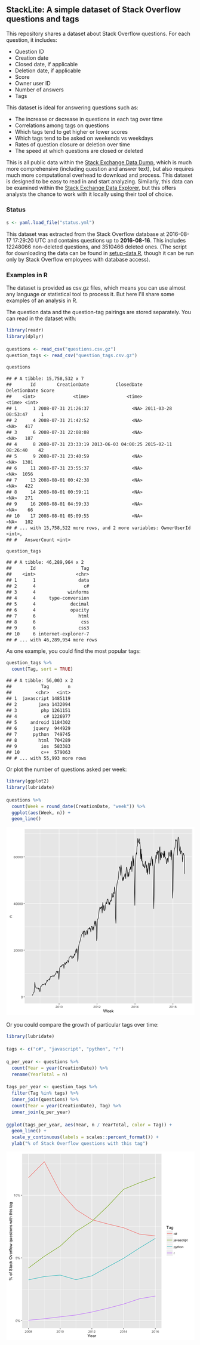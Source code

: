 



## StackLite: A simple dataset of Stack Overflow questions and tags

This repository shares a dataset about Stack Overflow questions. For each question, it includes:

* Question ID
* Creation date
* Closed date, if applicable
* Deletion date, if applicable
* Score
* Owner user ID
* Number of answers
* Tags

This dataset is ideal for answering questions such as:

* The increase or decrease in questions in each tag over time
* Correlations among tags on questions
* Which tags tend to get higher or lower scores
* Which tags tend to be asked on weekends vs weekdays
* Rates of question closure or deletion over time
* The speed at which questions are closed or deleted

This is all public data within the [Stack Exchange Data Dump](https://archive.org/details/stackexchange), which is much more comprehensive (including question and answer text), but also requires much more computational overhead to download and process. This dataset is designed to be easy to read in and start analyzing. Similarly, this data can be examined within the [Stack Exchange Data Explorer](https://data.stackexchange.com/), but this offers analysts the chance to work with it locally using their tool of choice.

### Status




```r
s <- yaml.load_file("status.yml")
```

This dataset was extracted from the Stack Overflow database at 2016-08-17 17:29:20 UTC and contains questions up to **2016-08-16**. This includes 12248066 non-deleted questions, and  3510466 deleted ones. (The script for downloading the data can be found in [setup-data.R](setup-data.R), though it can be run only by Stack Overflow employees with database access).

### Examples in R

The dataset is provided as csv.gz files, which means you can use almost any language or statistical tool to process it. But here I'll share some examples of an analysis in R.

The question data and the question-tag pairings are stored separately. You can read in the dataset with:


```r
library(readr)
library(dplyr)

questions <- read_csv("questions.csv.gz")
question_tags <- read_csv("question_tags.csv.gz")
```


```r
questions
```

```
## # A tibble: 15,758,532 x 7
##       Id        CreationDate          ClosedDate        DeletionDate Score
##    <int>              <time>              <time>              <time> <int>
## 1      1 2008-07-31 21:26:37                <NA> 2011-03-28 00:53:47     1
## 2      4 2008-07-31 21:42:52                <NA>                <NA>   417
## 3      6 2008-07-31 22:08:08                <NA>                <NA>   187
## 4      8 2008-07-31 23:33:19 2013-06-03 04:00:25 2015-02-11 08:26:40    42
## 5      9 2008-07-31 23:40:59                <NA>                <NA>  1301
## 6     11 2008-07-31 23:55:37                <NA>                <NA>  1056
## 7     13 2008-08-01 00:42:38                <NA>                <NA>   422
## 8     14 2008-08-01 00:59:11                <NA>                <NA>   271
## 9     16 2008-08-01 04:59:33                <NA>                <NA>    66
## 10    17 2008-08-01 05:09:55                <NA>                <NA>   102
## # ... with 15,758,522 more rows, and 2 more variables: OwnerUserId <int>,
## #   AnswerCount <int>
```

```r
question_tags
```

```
## # A tibble: 46,289,964 x 2
##       Id                 Tag
##    <int>               <chr>
## 1      1                data
## 2      4                  c#
## 3      4            winforms
## 4      4     type-conversion
## 5      4             decimal
## 6      4             opacity
## 7      6                html
## 8      6                 css
## 9      6                css3
## 10     6 internet-explorer-7
## # ... with 46,289,954 more rows
```

As one example, you could find the most popular tags:


```r
question_tags %>%
  count(Tag, sort = TRUE)
```

```
## # A tibble: 56,003 x 2
##           Tag       n
##         <chr>   <int>
## 1  javascript 1485119
## 2        java 1432094
## 3         php 1261151
## 4          c# 1226977
## 5     android 1184302
## 6      jquery  944929
## 7      python  749745
## 8        html  704289
## 9         ios  583383
## 10        c++  579063
## # ... with 55,993 more rows
```

Or plot the number of questions asked per week:


```r
library(ggplot2)
library(lubridate)

questions %>%
  count(Week = round_date(CreationDate, "week")) %>%
  ggplot(aes(Week, n)) +
  geom_line()
```

![plot of chunk questions_per_week](README-fig/questions_per_week-1.png)

Or you could compare the growth of particular tags over time:


```r
library(lubridate)

tags <- c("c#", "javascript", "python", "r")

q_per_year <- questions %>%
  count(Year = year(CreationDate)) %>%
  rename(YearTotal = n)

tags_per_year <- question_tags %>%
  filter(Tag %in% tags) %>%
  inner_join(questions) %>%
  count(Year = year(CreationDate), Tag) %>%
  inner_join(q_per_year)

ggplot(tags_per_year, aes(Year, n / YearTotal, color = Tag)) +
  geom_line() +
  scale_y_continuous(labels = scales::percent_format()) +
  ylab("% of Stack Overflow questions with this tag")
```

![plot of chunk tags_per_year](README-fig/tags_per_year-1.png)

